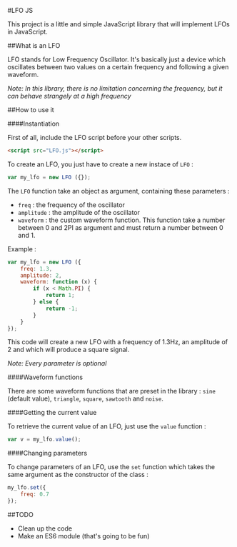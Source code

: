 #LFO JS

This project is a little and simple JavaScript library that will implement LFOs in JavaScript.

##What is an LFO

LFO stands for Low Frequency Oscillator. It's basically just a device which oscillates between two values on a certain frequency and following a given waveform.

*Note: In this library, there is no limitation concerning the frequency, but it can behave strangely at a high frequency*

##How to use it


####Instantiation

First of all, include the LFO script before your other scripts.

```html
<script src="LFO.js"></script>
```

To create an LFO, you just have to create a new instace of `LFO` :

```javascript
var my_lfo = new LFO ({});
```

The `LFO` function take an object as argument, containing these parameters :
 - `freq` : the frequency of the oscillator
 - `amplitude` : the amplitude of the oscillator
 - `waveform` : the custom waveform function. This function take a number between 0 and 2PI as argument and must return a number between 0 and 1.

Example :

```javascript
var my_lfo = new LFO ({
	freq: 1.3,
	amplitude: 2,
	waveform: function (x) {
		if (x < Math.PI) {
			return 1;
		} else {
			return -1;
		}
	}
});
```

This code will create a new LFO with a frequency of 1.3Hz, an amplitude of 2 and which will produce a square signal.

*Note: Every parameter is optional*

####Waveform functions

There are some waveform functions that are preset in the library : `sine` (default value), `triangle`, `square`, `sawtooth` and `noise`.

####Getting the current value

To retrieve the current value of an LFO, just use the `value` function :

```javascript
var v = my_lfo.value();
```
####Changing parameters

To change parameters of an LFO, use the `set` function which takes the same argument as the constructor of the class :

```javascript
my_lfo.set({
	freq: 0.7
});
```

##TODO

- Clean up the code
- Make an ES6 module (that's going to be fun)